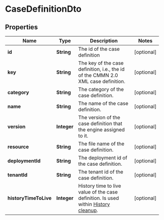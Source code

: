 

# CaseDefinitionDto

## Properties

Name | Type | Description | Notes
------------ | ------------- | ------------- | -------------
**id** | **String** | The id of the case definition |  [optional]
**key** | **String** | The key of the case definition, i.e., the id of the CMMN 2.0 XML case definition. |  [optional]
**category** | **String** | The category of the case definition. |  [optional]
**name** | **String** | The name of the case definition. |  [optional]
**version** | **Integer** | The version of the case definition that the engine assigned to it. |  [optional]
**resource** | **String** | The file name of the case definition. |  [optional]
**deploymentId** | **String** | The deployment id of the case definition. |  [optional]
**tenantId** | **String** | The tenant id of the case definition. |  [optional]
**historyTimeToLive** | **Integer** | History time to live value of the case definition. Is used within [History cleanup](https://docs.camunda.org/manual/7.18/user-guide/process-engine/history/#history-cleanup). |  [optional]



